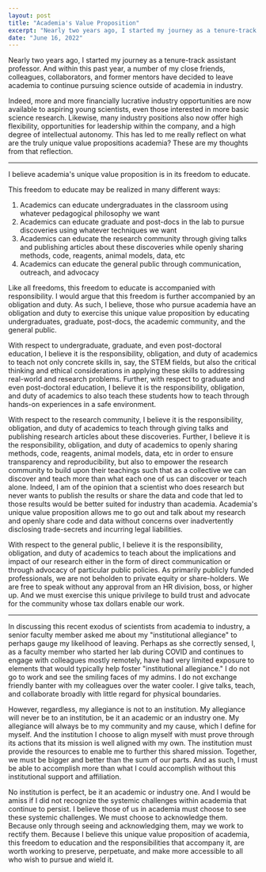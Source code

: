 ```yaml
---
layout: post
title: "Academia's Value Proposition"
excerpt: "Nearly two years ago, I started my journey as a tenure-track assistant professor. And within this past year, a number of my close friends, colleagues, collaborators, and former mentors have decided to leave academia to continue pursuing science outside of academia in industry. This has led to me really reflect on what are the truly unique value propositions academia? These are my thoughts from that reflection. "
date: "June 16, 2022"
---
```


Nearly two years ago, I started my journey as a tenure-track assistant professor. And within this past year, a number of my close friends, colleagues, collaborators, and former mentors have decided to leave academia to continue pursuing science outside of academia in industry. 

Indeed, more and more financially lucrative industry opportunities are now available to aspiring young scientists, even those interested in more basic science research. Likewise, many industry positions also now offer high flexibility, opportunities for leadership within the company, and a high degree of intellectual autonomy. This has led to me really reflect on what are the truly unique value propositions academia? These are my thoughts from that reflection. 

---

I believe academia's unique value proposition is in its freedom to educate.

This freedom to educate may be realized in many different ways:
1. Academics can educate undergraduates in the classroom using whatever pedagogical philosophy we want
2. Academics can educate graduate and post-docs in the lab to pursue discoveries using whatever techniques we want
3. Academics can educate the research community through giving talks and publishing articles about these discoveries while openly sharing methods, code, reagents, animal models, data, etc 
4. Academics can educate the general public through communication, outreach, and advocacy  

Like all freedoms, this freedom to educate is accompanied with responsibility. I would argue that this freedom is further accompanied by an obligation and duty. As such, I believe, those who pursue academia have an obligation and duty to exercise this unique value proposition by educating undergraduates, graduate, post-docs, the academic community, and the general public. 

With respect to undergraduate, graduate, and even post-doctoral education, I believe it is the responsibility, obligation, and duty of academics to teach not only concrete skills in, say, the STEM fields, but also the critical thinking and ethical considerations in applying these skills to addressing real-world and research problems. Further, with respect to graduate and even post-doctoral education, I believe it is the responsibility, obligation, and duty of academics to also teach these students how to teach through hands-on experiences in a safe environment. 

With respect to the research community, I believe it is the responsibility, obligation, and duty of academics to teach through giving talks and publishing research articles about these discoveries. Further, I believe it is the responsibility, obligation, and duty of academics to openly sharing methods, code, reagents, animal models, data, etc in order to ensure transparency and reproducibility, but also to empower the research community to build upon their teachings such that as a collective we can discover and teach more than what each one of us can discover or teach alone. Indeed, I am of the opinion that a scientist who does research but never wants to publish the results or share the data and code that led to those results would be better suited for industry than academia. Academia's unique value proposition allows me to go out and talk about my research and openly share code and data without concerns over inadvertently disclosing trade-secrets and incurring legal liabilities. 

With respect to the general public, I believe it is the responsibility, obligation, and duty of academics to teach about the implications and impact of our research either in the form of direct communication or through advocacy of particular public policies. As primarily publicly funded professionals, we are not beholden to private equity or share-holders. We are free to speak without any approval from an HR division, boss, or higher up. And we must exercise this unique privilege to build trust and advocate for the community whose tax dollars enable our work. 

---

In discussing this recent exodus of scientists from academia to industry, a senior faculty member asked me about my "institutional allegiance" to perhaps gauge my likelihood of leaving. Perhaps as she correctly sensed, I, as a faculty member who started her lab during COVID and continues to engage with colleagues mostly remotely, have had very limited exposure to elements that would typically help foster "institutional allegiance." I do not go to work and see the smiling faces of my admins. I do not exchange friendly banter with my colleagues over the water cooler. I give talks, teach, and collaborate broadly with little regard for physical boundaries. 

However, regardless, my allegiance is not to an institution. My allegiance will never be to an institution, be it an academic or an industry one. My allegiance will always be to my community and my cause, which I define for myself. And the institution I choose to align myself with must prove through its actions that its mission is well aligned with my own. The institution must provide the resources to enable me to further this shared mission. Together, we must be bigger and better than the sum of our parts. And as such, I must be able to accomplish more than what I could accomplish without this institutional support and affiliation.  

No institution is perfect, be it an academic or industry one. And I would be amiss if I did not recognize the systemic challenges within academia that continue to persist. I believe those of us in academia must choose to see these systemic challenges. We must choose to acknowledge them. Because only through seeing and acknowledging them, may we work to rectify them. Because I believe this unique value proposition of academia, this freedom to education and the responsibilities that accompany it, are worth working to preserve, perpetuate, and make more accessible to all who wish to pursue and wield it. 

